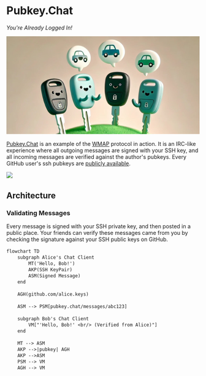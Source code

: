 # Pubkey.Chat
*You're Already Logged In!*

![](website/social_media_preview.jpg)

[Pubkey.Chat](https://pubkey.chat) is an example of the
[WMAP](https://github.com/robertdfrench/wmap) protocol in action. It is
an IRC-like experience where all outgoing messages are signed with your
SSH key, and all incoming messages are verified against the author's
pubkeys. Every GitHub user's ssh pubkeys are [publicly
available](https://github.com/robertdfrench.keys).

![](websites/screengrab.gif)

## Architecture

### Validating Messages
Every message is signed with your SSH private key, and then posted in a
public place. Your friends can verify these messages came from you by
checking the signature against your SSH public keys on GitHub.

```mermaid
flowchart TD
    subgraph Alice's Chat Client
        MT('Hello, Bob!')
        AKP(SSH KeyPair)
        ASM(Signed Message)
    end

    AGH(github.com/alice.keys)

    ASM --> PSM[pubkey.chat/messages/abc123]

    subgraph Bob's Chat Client
        VM["'Hello, Bob!' <br/> (Verified from Alice)"]
    end
    
    MT --> ASM
    AKP -->|pubkey| AGH
    AKP -->ASM
    PSM --> VM
    AGH --> VM
```
